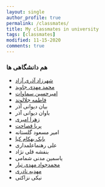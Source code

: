 ```yaml
---
layout: single
author_profile: true
permalink: /classmates/
title: My classmates in university
tags: [classmates]
modified: 11-15-2020
comments: true
---
```


### هم دانشگاهی ها
* [شهرزاد آذری آزاد](https://shahrzadazari.github.io)
* [محمد مهدی جاوید](https://MohammadMahdiJavid.github.io)
* [امیرحسین سماوات](https://amirsmvt.github.io)
* [فاطمه جلالوند](https://fjalalvand.github.io)
* بیان دیوانی آذر
* باوان دیوانی آذر
* [زهرا امیری](https://zahra-amiri.github.io)
* [پریا فصاحت](https://fasaahat.github.io)
* امیر مسعود گلستانه
* [بابک بهکام کیا](https://babakbehkamkia.github.io)
* علی رهنماعلمداری
* بنفشه قلی نژاد
* یاسمین مدنی شمامی
* [محمدجواد مهدی تبار](https://mjavadmt.github.io)
* [مهدیه نادری](https://mnaderi98.github.io)
* نیکی نزاکتی





